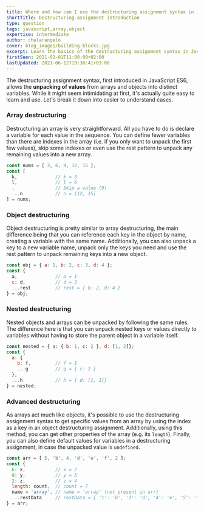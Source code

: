 ```yaml
---
title: Where and how can I use the destructuring assignment syntax in JavaScript?
shortTitle: Destructuring assignment introduction
type: question
tags: javascript,array,object
expertise: intermediate
author: chalarangelo
cover: blog_images/building-blocks.jpg
excerpt: Learn the basics of the destructuring assignment syntax in JavaScript ES6 and improve your code with this easy guide.
firstSeen: 2021-02-01T11:00:00+02:00
lastUpdated: 2021-06-12T19:30:41+03:00
---
```


The destructuring assignment syntax, first introduced in JavaScript ES6, allows the **unpacking of values** from arrays and objects into distinct variables. While it might seem intimidating at first, it's actually quite easy to learn and use. Let's break it down into easier to understand cases.

### Array destructuring

Destructuring an array is very straightforward. All you have to do is declare a variable for each value in the sequence. You can define fewer variables than there are indexes in the array (i.e. if you only want to unpack the first few values), skip some indexes or even use the rest pattern to unpack any remaining values into a new array.

```js
const nums = [ 3, 6, 9, 12, 15 ];
const [
  k,              // k = 3
  l,              // l = 6
  ,               // Skip a value (9)
  ...n            // n = [12, 15]
] = nums;
```

### Object destructuring

Object destructuring is pretty similar to array destructuring, the main difference being that you can reference each key in the object by name, creating a variable with the same name. Additionally, you can also unpack a key to a new variable name, unpack only the keys you need and use the rest pattern to unpack remaining keys into a new object.

```js
const obj = { a: 1, b: 2, c: 3, d: 4 };
const {
  a,              // a = 1
  c: d,           // d = 3
  ...rest         // rest = { b: 2, d: 4 }
} = obj;
```

### Nested destructuring

Nested objects and arrays can be unpacked by following the same rules. The difference here is that you can unpack nested keys or values directly to variables without having to store the parent object in a variable itself.

```js
const nested = { a: { b: 1, c: 2 }, d: [1, 2]};
const {
  a: {
    b: f,         // f = 1
    ...g          // g = { c: 2 }
  },
  ...h            // h = { d: [1, 2]}
} = nested;
```

### Advanced destructuring

As arrays act much like objects, it's possible to use the destructuring assignment syntax to get specific values from an array by using the index as a key in an object destructuring assignment. Additionally, using this method, you can get other properties of the array (e.g. its `length`). Finally, you can also define default values for variables in a destructuring assignment, in case the unpacked value is `undefined`.

```js
const arr = [ 5, 'b', 4, 'd', 'e', 'f', 2 ];
const {
  6: x,           // x = 2
  0: y,           // y = 5
  2: z,           // z = 4
  length: count,  // count = 7
  name = 'array', // name = 'array' (not present in arr)
  ...restData     // restData = { '1': 'b', '3': 'd', '4': 'e', '5': 'f' }
} = arr;
```
